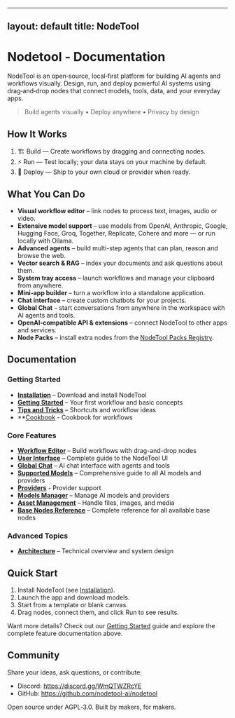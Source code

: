 ______________________________________________________________________

## layout: default title: NodeTool

# Nodetool - Documentation

NodeTool is an open‑source, local‑first platform for building AI agents and workflows visually. Design, run, and deploy
powerful AI systems using drag‑and‑drop nodes that connect models, tools, data, and your everyday apps.

> Build agents visually • Deploy anywhere • Privacy by design

## How It Works

1. 🏗️ Build — Create workflows by dragging and connecting nodes.
1. ⚡ Run — Test locally; your data stays on your machine by default.
1. 🚀 Deploy — Ship to your own cloud or provider when ready.

## What You Can Do

- **Visual workflow editor** – link nodes to process text, images, audio or video.
- **Extensive model support** – use models from OpenAI, Anthropic, Google, Hugging Face, Groq, Together, Replicate,
  Cohere and more — or run locally with Ollama.
- **Advanced agents** – build multi-step agents that can plan, reason and browse the web.
- **Vector search & RAG** – index your documents and ask questions about them.
- **System tray access** – launch workflows and manage your clipboard from anywhere.
- **Mini‑app builder** – turn a workflow into a standalone application.
- **Chat interface** – create custom chatbots for your projects.
- **Global Chat** – start conversations from anywhere in the workspace with AI agents and tools.
- **OpenAI‑compatible API & extensions** – connect NodeTool to other apps and services.
- **Node Packs** – install extra nodes from the [NodeTool Packs Registry](node-packs.md).

## Documentation

### Getting Started

- **[Installation](installation.md)** – Download and install NodeTool
- **[Getting Started](getting-started.md)** – Your first workflow and basic concepts
- **[Tips and Tricks](tips-and-tricks.md)** – Shortcuts and workflow ideas
- \*\*[Cookbook](cookbook.md) - Cookbook for workflows

### Core Features

- **[Workflow Editor](workflow-editor.md)** – Build workflows with drag-and-drop nodes
- **[User Interface](user-interface.md)** – Complete guide to the NodeTool UI
- **[Global Chat](global-chat.md)** – AI chat interface with agents and tools
- **[Supported Models](models.md)** – Comprehensive guide to all AI models and providers
- **[Providers](providers.md)** - Provider support
- **[Models Manager](models-manager.md)** – Manage AI models and providers
- **[Asset Management](asset-management.md)** – Handle files, images, and media
- **[Base Nodes Reference](base-nodes.md)** – Complete reference for all available base nodes

### Advanced Topics

- **[Architecture](architecture.md)** – Technical overview and system design

## Quick Start

1. Install NodeTool (see [Installation](installation.md)).
1. Launch the app and download models.
1. Start from a template or blank canvas.
1. Drag nodes, connect them, and click Run to see results.

Want more details? Check out our [Getting Started](getting-started.md) guide and explore the complete feature
documentation above.

## Community

Share your ideas, ask questions, or contribute:

- Discord: https://discord.gg/WmQTWZRcYE
- GitHub: https://github.com/nodetool-ai/nodetool

Open source under AGPL‑3.0. Built by makers, for makers.
